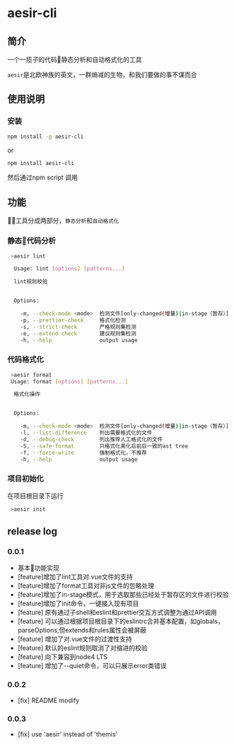 # aesir-cli

## 简介

一个一揽子的代码静态分析和自动格式化的工具

`aesir`是北欧神族的英文，一群熵减的生物，和我们要做的事不谋而合

## 使用说明

### 安装

```bash
npm install -g aesir-cli
```

or

```bash
npm install aesir-cli
```

然后通过npm script 调用

## 功能

工具分成两部分，`静态分析`和`自动格式化`

### 静态代码分析

```bash
 >aesir lint

  Usage: lint [options] [patterns...]

  lint规则校验


  Options:

    -m, --check-mode <mode>  检测文件[only-changed(增量)|in-stage（暂存）]
    -p, --prettier-check     格式化检测
    -s, --strict-check       严格规则集检测
    -e, --extend-check       建议规则集检测
    -h, --help               output usage 
```

### 代码格式化

```bash
 >aesir format
 Usage: format [options] [patterns...]

  格式化操作


  Options:

    -m, --check-mode <mode>  检测文件[only-changed(增量)|in-stage（暂存）]
    -l, --list-difference    列出需要格式化的文件
    -d, --debug-check        列出推荐人工格式化的文件
    -S, --safe-format        只格式化美化后前后一致的ast tree
    -f, --force-write        强制格式化，不推荐
    -h, --help               output usage
```

### 项目初始化

在项目根目录下运行

```bash
 >aesir init
```

## release log

### 0.0.1

* 基本功能实现
* [feature]增加了lint工具对.vue文件的支持
* [feature]增加了format工具对非js文件的忽略处理
* [feature]增加了in-stage模式，用于选取那些已经处于暂存区的文件进行校验
* [feature]增加了init命令，一键接入现有项目
* [feature] 原有通过子shell和eslint和prettier交互方式调整为通过API调用
* [feature] 可以通过根据项目根目录下的eslintrc合并基本配置，如globals，parseOptions,但extends和rules属性会被屏蔽
* [feature] 增加了对.vue文件的过渡性支持
* [feature] 默认的eslint规则取消了对缩进的校验
* [feature] 向下兼容到node4 LTS
* [feature] 增加了--quiet命令，可以只展示error类错误

### 0.0.2

* [fix] README modify

### 0.0.3

* [fix] use 'aesir' instead of 'themis'
